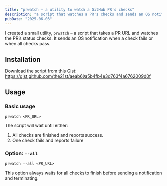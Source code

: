 ```yaml
---
title: "prwatch – a utility to watch a GitHub PR's checks"
description: "a script that watches a PR's checks and sends an OS notification once all pass or if any are failing"
pubDate: "2025-06-03"
---
```


I created a small utility, `prwatch` – a script that takes a PR URL and watches the PR’s status checks. It sends an OS notification when a check fails or when all checks pass.

## Installation

Download the script from this Gist: https://gist.github.com/the21st/aeab60a5b4fb4e3d763f4a6762009d0f

## Usage

### Basic usage

```
prwatch <PR_URL>
```

The script will wait until either:

1. All checks are finished and reports success.
2. One check fails and reports failure.

### Option: `--all`

```
prwatch --all <PR_URL>
```

This option always waits for all checks to finish before sending a notification and terminating.
